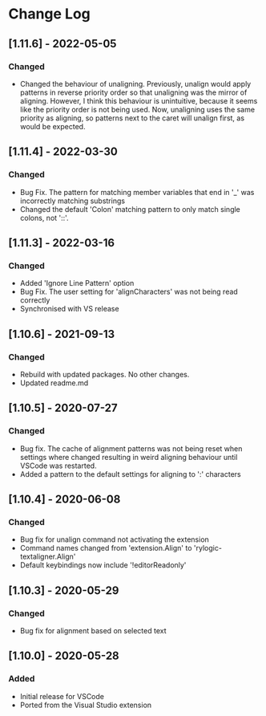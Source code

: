 # Change Log

## [1.11.6] - 2022-05-05

### Changed

- Changed the behaviour of unaligning. Previously, unalign would apply patterns in reverse priority order so that unaligning was the mirror of aligning. However, I think this behaviour is unintuitive, because it seems like the priority order is not being used. Now, unaligning uses the same priority as aligning, so patterns next to the caret will unalign first, as would be expected.

## [1.11.4] - 2022-03-30

### Changed

- Bug Fix. The pattern for matching member variables that end in '_' was incorrectly matching substrings
- Changed the default 'Colon' matching pattern to only match single colons, not '::'.

## [1.11.3] - 2022-03-16

### Changed

- Added 'Ignore Line Pattern' option
- Bug Fix. The user setting for 'alignCharacters' was not being read correctly
- Synchronised with VS release

## [1.10.6] - 2021-09-13

### Changed

- Rebuild with updated packages. No other changes.
- Updated readme.md

## [1.10.5] - 2020-07-27

### Changed

- Bug fix. The cache of alignment patterns was not being reset when settings where changed resulting in weird aligning behaviour until VSCode was restarted.
- Added a pattern to the default settings for aligning to ':' characters

## [1.10.4] - 2020-06-08

### Changed

- Bug fix for unalign command not activating the extension
- Command names changed from 'extension.Align' to 'rylogic-textaligner.Align'
- Default keybindings now include '!editorReadonly'

## [1.10.3] - 2020-05-29

### Changed

- Bug fix for alignment based on selected text

## [1.10.0] - 2020-05-28

### Added

- Initial release for VSCode
- Ported from the Visual Studio extension
